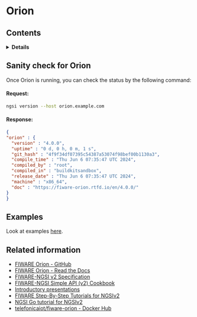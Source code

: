# Orion

## Contents

<details>
<summary><strong>Details</strong></summary>

-   [Sanity check for Orion](#sanity-check-for-orion)
-   [Examples](#examples)
-   [Related information](#related-information)

</details>

## Sanity check for Orion

Once Orion is running, you can check the status by the following command:

#### Request:

```bash
ngsi version --host orion.example.com
```

#### Response:

```json
{
"orion" : {
  "version" : "4.0.0",
  "uptime" : "0 d, 0 h, 0 m, 1 s",
  "git_hash" : "4f9f34df07395c54387a53074f98bef00b1130a3",
  "compile_time" : "Thu Jun 6 07:35:47 UTC 2024",
  "compiled_by" : "root",
  "compiled_in" : "buildkitsandbox",
  "release_date" : "Thu Jun 6 07:35:47 UTC 2024",
  "machine" : "x86_64",
  "doc" : "https://fiware-orion.rtfd.io/en/4.0.0/"
}
}
```

## Examples

Look at examples [here](https://github.com/lets-fiware/FIWARE-Big-Bang/tree/main/examples/orion).

## Related information

-   [FIWARE Orion - GitHub](https://github.com/telefonicaid/fiware-orion)
-   [FIWARE Orion - Read the Docs](https://fiware-orion.readthedocs.io/en/master/)
-   [FIWARE-NGSI v2 Specification](http://telefonicaid.github.io/fiware-orion/api/v2/stable/)
-   [FIWARE-NGSI Simple API (v2) Cookbook](http://telefonicaid.github.io/fiware-orion/api/v2/stable/cookbook/)
-   [Introductory presentations](https://www.slideshare.net/fermingalan/orion-context-broker-20211022)
-   [FIWARE Step-By-Step Tutorials for NGSIv2](https://fiware-tutorials.readthedocs.io/en/latest/)
-   [NGSI Go tutorial for NGSIv2](https://ngsi-go.letsfiware.jp/tutorial/ngsi-v2-crud/)
-   [telefonicaiot/fiware-orion - Docker Hub](https://hub.docker.com/r/telefonicaiot/fiware-orion)
